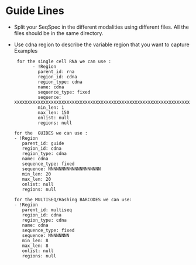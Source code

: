 # Guide Lines

- Split your SeqSpec in the different modalities using different files. All the files should be in the same directory.  
- Use cdna region to describe the variable region that you want to capture
    Examples
    
   ``` 
    for the single cell RNA we can use :
          - !Region
            parent_id: rna
            region_id: cdna
            region_type: cdna
            name: cdna
            sequence_type: fixed 
            sequence: XXXXXXXXXXXXXXXXXXXXXXXXXXXXXXXXXXXXXXXXXXXXXXXXXXXXXXXXXXXXXXXXXXXXXXXXXXXXXXXXXXXXXXXXXXXXXXXXXXXXXXXXXXXXXXXXXXXXXXXXXXXXXXXXXXXXXXXXXXXXXXXXXXXXXX
            min_len: 1 
            max_len: 150
            onlist: null
            regions: null
  ```

     ``` 
    for the  GUIDES we can use :
    - !Region
        parent_id: guide
        region_id: cdna
        region_type: cdna
        name: cdna
        sequence_type: fixed
        sequence: NNNNNNNNNNNNNNNNNNNN
        min_len: 20
        max_len: 20
        onlist: null
        regions: null
  ```

     ``` 
    for the MULTISEQ/Hashing BARCODES we can use:
    - !Region
        parent_id: multiseq
        region_id: cdna
        region_type: cdna
        name: cdna
        sequence_type: fixed 
        sequence: NNNNNNNN
        min_len: 8 
        max_len: 8
        onlist: null
        regions: null
  ```


